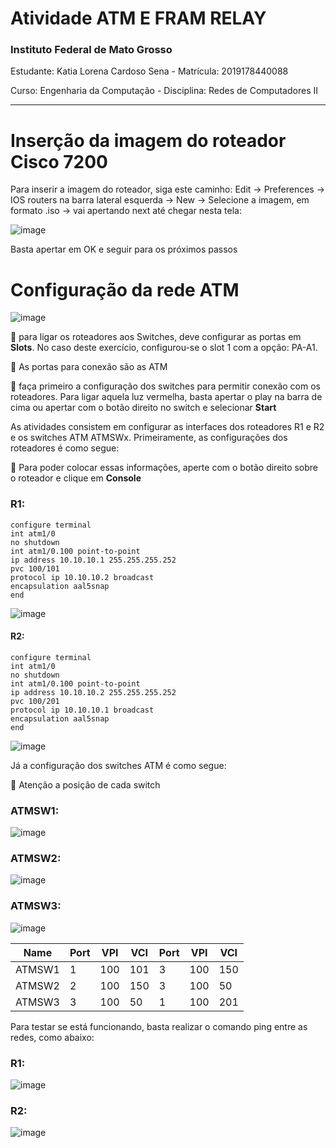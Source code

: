 # Atividade ATM E FRAM RELAY

### Instituto Federal de Mato Grosso

Estudante: Katia Lorena Cardoso Sena - 
Matrícula: 2019178440088

Curso: Engenharia da Computação - Disciplina: Redes de Computadores II

---
# Inserção da imagem do roteador Cisco 7200 


Para inserir a imagem do roteador, siga este caminho: Edit -> Preferences -> IOS routers na barra lateral esquerda -> New -> Selecione a imagem, em formato .iso -> vai apertando next até chegar nesta tela:

![image](https://user-images.githubusercontent.com/91233884/228563399-7ea17f2e-0851-4202-9eb4-6dbe3f0cf17f.png)

Basta apertar em OK e seguir para os próximos passos



# Configuração da rede ATM

![image](https://user-images.githubusercontent.com/91233884/229197414-4ca0caf3-d938-4a2b-ad02-9368a2f15951.png)




:pushpin: para ligar os roteadores aos Switches, deve configurar as portas em **Slots**. No caso deste exercício, configurou-se o slot 1 com a opção: PA-A1. 

:pushpin: As portas para conexão são as ATM

:pushpin: faça primeiro a configuração dos switches para permitir conexão com os roteadores. Para ligar aquela luz vermelha, basta apertar o play na barra de cima ou apertar com o botão direito no switch e selecionar **Start**


As atividades consistem em configurar as interfaces dos roteadores R1 e R2 e os switches ATM ATMSWx. Primeiramente, as configurações dos roteadores é como segue:

:pushpin: Para poder colocar essas informações, aperte com o botão direito sobre o roteador e clique em **Console**

### R1:
```
configure terminal
int atm1/0
no shutdown
int atm1/0.100 point-to-point
ip address 10.10.10.1 255.255.255.252
pvc 100/101
protocol ip 10.10.10.2 broadcast
encapsulation aal5snap
end
```

![image](https://user-images.githubusercontent.com/91233884/228595044-13f9ba56-cdbe-4eb8-ae73-fa72a205d933.png)


#### R2:
```
configure terminal
int atm1/0
no shutdown
int atm1/0.100 point-to-point
ip address 10.10.10.2 255.255.255.252
pvc 100/201
protocol ip 10.10.10.1 broadcast
encapsulation aal5snap
end
```
![image](https://user-images.githubusercontent.com/91233884/228595156-222f5599-8b88-4355-8114-5f06d3627386.png)

Já a configuração dos switches ATM é como segue:

:pushpin: Atenção a posição de cada switch

### ATMSW1:

![image](https://user-images.githubusercontent.com/91233884/229197232-0e699cd4-708b-44ad-826b-44f551c0a87c.png)


### ATMSW2:
![image](https://user-images.githubusercontent.com/91233884/229197489-acb2c2ef-da3f-4d6a-bc5d-607f1589b71e.png)


### ATMSW3:
![image](https://user-images.githubusercontent.com/91233884/229197551-6dbaa790-ae2c-4e8c-b83a-e8834628fa6e.png)


|Name|Port|VPI|VCI|Port|VPI|VCI|
|-|-|-|-|-|-|-|
|ATMSW1|1|100|101|3|100|150|
|ATMSW2|2|100|150|3|100|50|
|ATMSW3|3|100|50|1|100|201|


Para testar se está funcionando, basta realizar o comando ping entre as redes, como abaixo:
### R1:
![image](https://user-images.githubusercontent.com/91233884/228596642-2ea27c28-4920-436b-9149-8a1cdd4f84f7.png)

### R2:
![image](https://user-images.githubusercontent.com/91233884/228596367-91dd7d57-535a-4a84-9276-09be3371167d.png)
